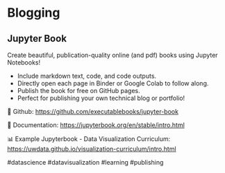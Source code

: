 # Blogging

## Jupyter Book
Create beautiful, publication-quality online (and pdf) books using Jupyter Notebooks!

- Include markdown text, code, and code outputs.
- Directly open each page in Binder or Google Colab to follow along.
- Publish the book for free on GitHub pages.
- Perfect for publishing your own technical blog or portfolio!

🌟 Github: https://github.com/executablebooks/jupyter-book

📖 Documentation: https://jupyterbook.org/en/stable/intro.html

📊 Example Jupyterbook - Data Visualization Curriculum: https://uwdata.github.io/visualization-curriculum/intro.html

#datascience #datavisualization #learning #publishing